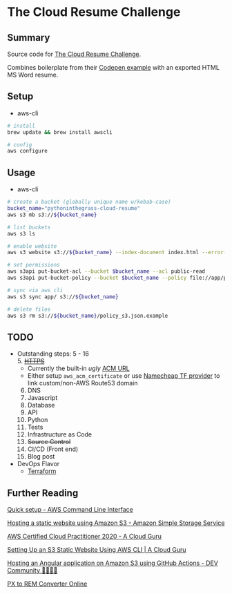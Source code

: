 # The Cloud Resume Challenge

## Summary

Source code for [The Cloud Resume Challenge](https://cloudresumechallenge.dev/docs/the-challenge/).

Combines boilerplate from their [Codepen example](https://codepen.io/emzarts/pen/OXzmym) with an exported HTML MS Word resume.

## Setup
* aws-cli
```bash
# install
brew update && brew install awscli

# config
aws configure
```

## Usage
* aws-cli
```bash
# create a bucket (globally unique name w/kebab-case)
bucket_name="pythoninthegrass-cloud-resume"
aws s3 mb s3://${bucket_name}

# list buckets
aws s3 ls

# enable website
aws s3 website s3://${bucket_name} --index-document index.html --error-document error.html

# set permissions
aws s3api put-bucket-acl --bucket $bucket_name --acl public-read
aws s3api put-bucket-policy --bucket $bucket_name --policy file://app/policy_s3.json

# sync via aws cli
aws s3 sync app/ s3://${bucket_name}

# delete files
aws s3 rm s3://${bucket_name}/policy_s3.json.example
```

## TODO
* Outstanding steps: 5 - 16  
  5. ~~[HTTPS](https://cloudresumechallenge.dev/docs/the-challenge/aws/#5-https)~~  
    * Currently the built-in _ugly_ [ACM URL](https://d25082olbhf53e.cloudfront.net)  
    * Either setup `aws_acm_certificate` or use [Namecheap TF provider](https://registry.terraform.io/providers/namecheap/namecheap/latest/docs) to link custom/non-AWS Route53 domain  
  6. DNS
  7. Javascript
  8. Database
  9.  API
  10. Python
  11. Tests
  12. Infrastructure as Code
  13. ~~Source Control~~
  14. CI/CD (Front end)
  15. Blog post
* DevOps Flavor
  * [Terraform](https://cloudresumechallenge.dev/docs/extensions/terraform-getting-started/)

## Further Reading
[Quick setup - AWS Command Line Interface](https://docs.aws.amazon.com/cli/latest/userguide/getting-started-quickstart.html)

[Hosting a static website using Amazon S3 - Amazon Simple Storage Service](https://docs.aws.amazon.com/AmazonS3/latest/userguide/WebsiteHosting.html)

[AWS Certified Cloud Practitioner 2020 - A Cloud Guru](https://learn.acloud.guru/course/aws-certified-cloud-practitioner)

[Setting Up an S3 Static Website Using AWS CLI | A Cloud Guru](https://acloudguru.com/hands-on-labs/setting-up-an-s3-static-website-using-aws-cli)

[Hosting an Angular application on Amazon S3 using GitHub Actions - DEV Community 👩‍💻👨‍💻](https://dev.to/rodrigokamada/hosting-an-angular-application-on-amazon-s3-using-github-actions-3h6g)

[PX to REM Converter Online](https://codebeautify.org/px-to-rem-converter)
